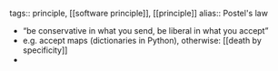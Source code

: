 tags:: principle, [[software principle]], [[principle]]
alias:: Postel's law

- “be conservative in what you send, be liberal in what you accept”
- e.g. accept maps (dictionaries in Python), otherwise: [[death by specificity]]
-